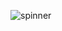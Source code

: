 ![spinner](https://user-images.githubusercontent.com/43949856/216160985-48017d66-9cb7-49d5-8ed4-4c5cd05e59b6.PNG)

